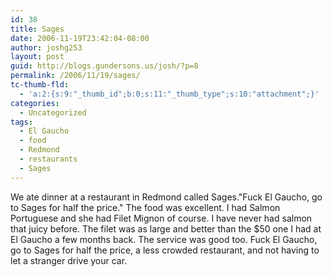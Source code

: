 ```yaml
---
id: 38
title: Sages
date: 2006-11-19T23:42:04-08:00
author: joshg253
layout: post
guid: http://blogs.gundersons.us/josh/?p=8
permalink: /2006/11/19/sages/
tc-thumb-fld:
  - 'a:2:{s:9:"_thumb_id";b:0;s:11:"_thumb_type";s:10:"attachment";}'
categories:
  - Uncategorized
tags:
  - El Gaucho
  - food
  - Redmond
  - restaurants
  - Sages
---
```

We ate dinner at a restaurant in Redmond called Sages."Fuck El Gaucho, go to Sages for half the price." The food was excellent. I had Salmon Portuguese and she had Filet Mignon of course. I have never had salmon that juicy before. The filet was as large and better than the $50 one I had at El Gaucho a few months back. The service was good too. Fuck El Gaucho, go to Sages for half the price, a less crowded restaurant, and not having to let a stranger drive your car.